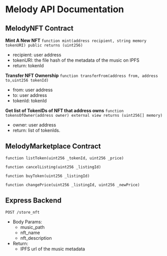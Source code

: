 # Melody API Documentation 

## MelodyNFT Contract 

**Mint A New NFT**
`function mint(address recipient, string memory tokenURI) public returns (uint256)`
- recipient: user address 
- tokenURI: the file hash of the metadata of the music on IPFS 
- return: tokenId

**Transfer NFT Ownership**
`function transferFrom(address from, address to,uint256 tokenId)`
- from: user address
- to: user address
- tokenId: tokenId

**Get list of TokenIDs of NFT that address owns**
`function tokensOfOwner(address owner) external view returns (uint256[] memory)` 
- owner: user address
- return: list of tokenIds. 

## MelodyMarketplace Contract 

`function listToken(uint256 _tokenId, uint256 _price)`

`function cancelListing(uint256 _listingId)`

`function buyToken(uint256 _listingId)`

`function changePrice(uint256 _listingId, uint256 _newPrice)`

## Express Backend

`POST /store_nft`
- Body Params:
  - music_path    
  - nft_name
  - nft_description
- Return: 
  - IPFS url of the music metadata 
